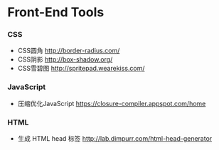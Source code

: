 # Front-End Tools

### CSS
* CSS圆角 http://border-radius.com/
* CSS阴影 http://box-shadow.org/
* CSS雪碧图 http://spritepad.wearekiss.com/

### JavaScript
* 压缩优化JavaScript https://closure-compiler.appspot.com/home

### HTML
* 生成 HTML head 标签 http://lab.dimpurr.com/html-head-generator
